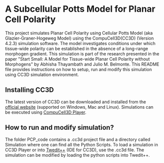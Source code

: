 # A Subcellular Potts Model for Planar Cell Polarity 
This project simulates Planar Cell Polarity using Cellular Potts Model (aka Glazier-Graner-Hogeweg Model) using the CompuCell3D(CC3D) (Version 4.2.3) simulation software. The model investigates conditions under which tissue-wide polarity can be established in the absence of a long-range morphogen gradient. This simulation is part of the research presented in the paper "Start Small: A Model for Tissue-wide Planar Cell Polarity without Morphogens" by Abhisha Thayambath and Julio M. Belmonte. This README file provides instructions on how to setup, run and modify this simulation using CC3D simulation environment.

## Installing CC3D
The latest version of CC3D can be downloaded and installed from the [official website](https://compucell3d.org/) (supported on Windows, Mac and Linux). Simulations can be executed using [CompuCell3D Player](https://github.com/CompuCell3D/cc3d-player5/tree/master).

## How to run and modify simulation?
The folder PCP_code contains a .cc3d project file and a directory called Simulation where one can find all the Python Scripts. To load a simulation in CC3D Player or into [Twedit++](https://github.com/CompuCell3D/cc3d-twedit5/tree/master) (IDE for CC3D), use the .cc3d file. The simulation can be modified by loading the python scripts into Twedit++.
